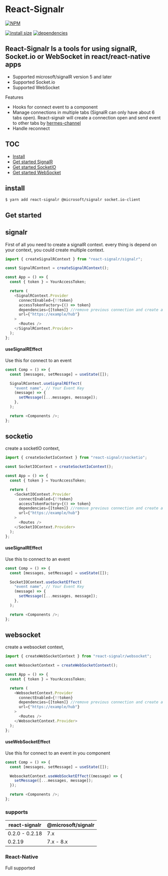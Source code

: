 # React-Signalr

[![NPM](https://nodei.co/npm/react-signalr.png)](https://nodei.co/npm/react-signalr/)

[![install size](https://packagephobia.now.sh/badge?p=react-signalr)](https://packagephobia.now.sh/result?p=react-signalr) [![dependencies](https://david-dm.org/hosseinmd/react-signalr.svg)](https://david-dm.org/hosseinmd/react-signalr.svg)

## React-Signalr Is a tools for using signalR, Socket.io or WebSocket in react/react-native apps

- Supported microsoft/signalR version 5 and later
- Supported Socket.io
- Supported WebSocket

Features

- Hooks for connect event to a component
- Manage connections in multiple tabs (SignalR can only have about 6 tabs open). React-signalr will create a connection open and send event to other tabs by [hermes-channel](https://github.com/hosseinmd/hermes)
- Handle reconnect

## TOC

- [Install](#install)
- [Get started SignalR](#signalr)
- [Get started SocketIO](#socketio)
- [Get started WebSocket](#websocket)

## install

`$ yarn add react-signalr @microsoft/signalr socket.io-client`

## Get started

## signalr

First of all you need to create a signalR context. every thing is depend on your context, you could create multiple context.

```js
import { createSignalRContext } from "react-signalr/signalr";

const SignalRContext = createSignalRContext();

const App = () => {
  const { token } = YourAccessToken;

  return (
    <SignalRContext.Provider
      connectEnabled={!!token}
      accessTokenFactory={() => token}
      dependencies={[token]} //remove previous connection and create a new connection if changed
      url={"https://example/hub"}
    >
      <Routes />
    </SignalRContext.Provider>
  );
};
```

#### useSignalREffect

Use this for connect to an event

```js
const Comp = () => {
  const [messages, setMessage] = useState([]);

  SignalRContext.useSignalREffect(
    "event name", // Your Event Key
    (message) => {
      setMessage([...messages, message]);
    },
  );

  return <Components />;
};
```

## socketio

create a socketIO context,

```js
import { createSocketIoContext } from "react-signalr/socketio";

const SocketIOContext = createSocketIoContext();

const App = () => {
  const { token } = YourAccessToken;

  return (
    <SocketIOContext.Provider
      connectEnabled={!!token}
      accessTokenFactory={() => token}
      dependencies={[token]} //remove previous connection and create a new connection if changed
      url={"https://example/hub"}
    >
      <Routes />
    </SocketIOContext.Provider>
  );
};
```

#### useSignalREffect

Use this to connect to an event

```js
const Comp = () => {
  const [messages, setMessage] = useState([]);

  SocketIOContext.useSocketEffect(
    "event name", // Your Event Key
    (message) => {
      setMessage([...messages, message]);
    },
  );

  return <Components />;
};
```

## websocket

create a websocket context,

```js
import { createWebSocketContext } from "react-signalr/websocket";

const WebsocketContext = createWebSocketContext();

const App = () => {
  const { token } = YourAccessToken;

  return (
    <WebsocketContext.Provider
      connectEnabled={!!token}
      dependencies={[token]} //remove previous connection and create a new connection if changed
      url={"https://example/hub"}
    >
      <Routes />
    </WebsocketContext.Provider>
  );
};
```

#### useWebSocketEffect

Use this for connect to an event in you component

```js
const Comp = () => {
  const [messages, setMessage] = useState([]);

  WebsocketContext.useWebSocketEffect((message) => {
    setMessage([...messages, message]);
  });

  return <Components />;
};
```

### supports

| react-signalr  | @microsoft/signalr |
| -------------- | ------------------ |
| 0.2.0 - 0.2.18 | 7.x                |
| 0.2.19         | 7.x - 8.x          |

### React-Native

Full supported
